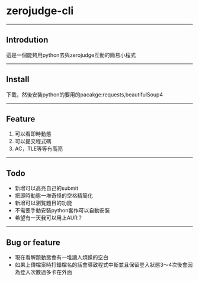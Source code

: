 # zerojudge-cli

___

## Introdution

這是一個能夠用python去與zerojudge互動的簡易小程式 

____ 

## Install

下載，然後安裝python的要用的pacakge:requests,beautifulSoup4

___

## Feature
1. 可以看即時動態
2. 可以提交程式碼
3. AC，TLE等等有高亮

____

## Todo
- 新增可以高亮自己的submit 
- 把即時動態一堆奇怪的空格精簡化 
- 新增可以瀏覧題目的功能 
- 不需要手動安裝python套作可以自動安裝
- 希望有一天我可以用上AUR？

____

## Bug or feature
- 現在看解題動態會有一堆讓人煩躁的空白
- 如果上傳檔案時打錯檔名的話會導致程式中斷並且保留登入狀態3～4次後會因為登入次數過多卡在外面
